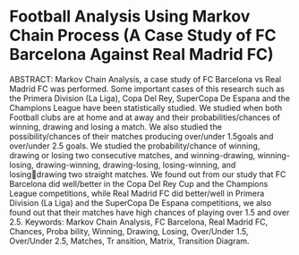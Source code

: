# Football Analysis Using Markov Chain Process (A Case Study of FC Barcelona Against Real Madrid FC)
ABSTRACT: Markov Chain Analysis, a case study of FC Barcelona vs Real Madrid 
FC was performed. Some important cases of this research such as the Primera 
Division (La Liga), Copa Del Rey, SuperCopa De Espana and the Champions League 
have been statistically studied. We studied when both Football clubs are at 
home and at away and their probabilities/chances of winning, drawing and losing 
a match. We also studied the possibility/chances of their matches producing 
over/under 1.5goals and over/under 2.5 goals. We studied the probability/chance 
of winning, drawing or losing two consecutive matches, and winning-drawing, 
winning-losing, drawing-winning, drawing-losing, losing-winning, and losingdrawing
two straight matches. We found out from our study that FC Barcelona 
did well/better in the Copa Del Rey Cup and the Champions League competitions, 
while Real Madrid FC did better/well in Primera Division (La Liga) and the 
SuperCopa De Espana competitions, we also found out that their matches have 
high chances of playing over 1.5 and over 2.5.
Keywords: Markov Chain Analysis, FC Barcelona, Real Madrid FC, Chances, Proba
bility, Winning, Drawing, Losing, Over/Under 1.5, Over/Under 2.5, Matches, Tr
ansition, Matrix, Transition Diagram.
